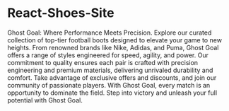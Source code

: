 # React-Shoes-Site
 Ghost Goal: Where Performance Meets Precision. Explore our curated collection of top-tier football boots designed to elevate your game to new heights. From renowned brands like Nike, Adidas, and Puma, Ghost Goal offers a range of styles engineered for speed, agility, and power. Our commitment to quality ensures each pair is crafted with precision engineering and premium materials, delivering unrivaled durability and comfort. Take advantage of exclusive offers and discounts, and join our community of passionate players. With Ghost Goal, every match is an opportunity to dominate the field. Step into victory and unleash your full potential with Ghost Goal.
